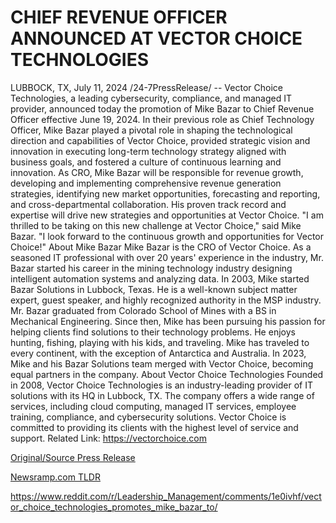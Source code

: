 # CHIEF REVENUE OFFICER ANNOUNCED AT VECTOR CHOICE TECHNOLOGIES

LUBBOCK, TX, July 11, 2024 /24-7PressRelease/ -- Vector Choice Technologies, a leading cybersecurity, compliance, and managed IT provider, announced today the promotion of Mike Bazar to Chief Revenue Officer effective June 19, 2024.   In their previous role as Chief Technology Officer, Mike Bazar played a pivotal role in shaping the technological direction and capabilities of Vector Choice, provided strategic vision and innovation in executing long-term technology strategy aligned with business goals, and fostered a culture of continuous learning and innovation.   As CRO, Mike Bazar will be responsible for revenue growth, developing and implementing comprehensive revenue generation strategies, identifying new market opportunities, forecasting and reporting, and cross-departmental collaboration. His proven track record and expertise will drive new strategies and opportunities at Vector Choice.   "I am thrilled to be taking on this new challenge at Vector Choice," said Mike Bazar. "I look forward to the continuous growth and opportunities for Vector Choice!"  About Mike Bazar  Mike Bazar is the CRO of Vector Choice. As a seasoned IT professional with over 20 years' experience in the industry, Mr. Bazar started his career in the mining technology industry designing intelligent automation systems and analyzing data. In 2003, Mike started Bazar Solutions in Lubbock, Texas. He is a well-known subject matter expert, guest speaker, and highly recognized authority in the MSP industry.  Mr. Bazar graduated from Colorado School of Mines with a BS in Mechanical Engineering. Since then, Mike has been pursuing his passion for helping clients find solutions to their technology problems. He enjoys hunting, fishing, playing with his kids, and traveling. Mike has traveled to every continent, with the exception of Antarctica and Australia.  In 2023, Mike and his Bazar Solutions team merged with Vector Choice, becoming equal partners in the company.  About Vector Choice Technologies  Founded in 2008, Vector Choice Technologies is an industry-leading provider of IT solutions with its HQ in Lubbock, TX. The company offers a wide range of services, including cloud computing, managed IT services, employee training, compliance, and cybersecurity solutions. Vector Choice is committed to providing its clients with the highest level of service and support.  Related Link: https://vectorchoice.com 

[Original/Source Press Release](https://www.24-7pressrelease.com/press-release/512373/chief-revenue-officer-announced-at-vector-choice-technologies)
                    

[Newsramp.com TLDR](None) 

https://www.reddit.com/r/Leadership_Management/comments/1e0ivhf/vector_choice_technologies_promotes_mike_bazar_to/